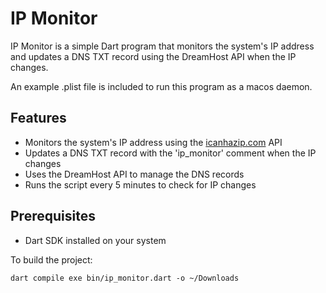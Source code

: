 # IP Monitor

IP Monitor is a simple Dart program that monitors the system's 
IP address and updates a DNS TXT record using the DreamHost API 
when the IP changes. 

An example .plist file is included to run this program as a macos daemon. 

## Features

- Monitors the system's IP address using the [icanhazip.com](https://icanhazip.com/) API
- Updates a DNS TXT record with the 'ip_monitor' comment when the IP changes
- Uses the DreamHost API to manage the DNS records
- Runs the script every 5 minutes to check for IP changes

## Prerequisites

- Dart SDK installed on your system

To build the project:

```dart compile exe bin/ip_monitor.dart -o ~/Downloads```